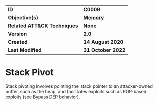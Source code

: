 <table>
<tr>
<td><b>ID</b></td>
<td><b>C0009</b></td>
</tr>
<tr>
<td><b>Objective(s)</b></td>
<td><b><a href="../memory">Memory</a></b></td>
</tr>
<tr>
<td><b>Related ATT&CK Techniques</b></td>
<td><b>None</b></td>
</tr>
<tr>
<td><b>Version</b></td>
<td><b>2.0</b></td>
</tr>
<tr>
<td><b>Created</b></td>
<td><b>14 August 2020</b></td>
</tr>
<tr>
<td><b>Last Modified</b></td>
<td><b>31 October 2022</b></td>
</tr>
</table>


Stack Pivot
===========
Stack pivoting involves pointing the stack pointer to an attacker-owned buffer, such as the heap, and facilitates exploits such as ROP-based exploits (see [Bypass DEP](../defense-evasion/bypass-data-execution-prevention.md) behavior).
